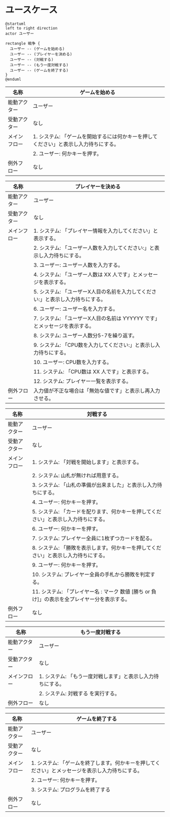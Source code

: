 # ユースケース

```plantuml
@startuml
left to right direction
actor ユーザー

rectangle 戦争 {
  ユーザー -- (ゲームを始める)
  ユーザー -- (プレイヤーを決める)
  ユーザー -- (対戦する)
  ユーザー -- (もう一度対戦する)
  ユーザー -- (ゲームを終了する)
}
@enduml
```

|     名称     |                                    ゲームを始める                                     |
| ------------ | ------------------------------------------------------------------------------------- |
| 能動アクター | ユーザー                                                                              |
| 受動アクター | なし                                                                                  |
| メインフロー | 1. システム: 「ゲームを開始するには何かキーを押してください」と表示し入力待ちにする。 |
|              | 2. ユーザー: 何かキーを押す。                                                         |
| 例外フロー   | なし                                                                                  |

|     名称     |                               プレイヤーを決める                                |
| ------------ | ------------------------------------------------------------------------------- |
| 能動アクター | ユーザー                                                                        |
| 受動アクター | なし                                                                            |
| メインフロー | 1. システム: 「プレイヤー情報を入力してください」と表示する。                   |
|              | 2. システム: 「ユーザー人数を入力してください:」と表示し入力待ちにする。        |
|              | 3. ユーザー: ユーザー人数を入力する。                                           |
|              | 4. システム: 「ユーザー人数は XX 人です」とメッセージを表示する。               |
|              | 5. システム: 「ユーザーX人目の名前を入力してください:」と表示し入力待ちにする。 |
|              | 6. ユーザー: ユーザー名を入力する。                                             |
|              | 7. システム: 「ユーザーX人目の名前は YYYYYY です」とメッセージを表示する。      |
|              | 8. システム:  ユーザー人数分5-7を繰り返す。                                     |
|              | 9. システム: 「CPU数を入力してください:」と表示し入力待ちにする。               |
|              | 10. ユーザー: CPU数を入力する。                                                 |
|              | 11. システム: 「CPU数は XX 人です」と表示する。                                 |
|              | 12. システム: プレイヤー一覧を表示する。                                        |
| 例外フロー   | 入力値が不正な場合は「無効な値です」と表示し再入力させる。                      |

|     名称     |                                           対戦する                                           |
| ------------ | -------------------------------------------------------------------------------------------- |
| 能動アクター | ユーザー                                                                                     |
| 受動アクター | なし                                                                                         |
| メインフロー | 1. システム: 「対戦を開始します」と表示する。                                                |
|              | 2. システム: 山札が無ければ用意する。                                                        |
|              | 3. システム: 「山札の準備が出来ました」と表示し入力待ちにする。                              |
|              | 4. ユーザー: 何かキーを押す。                                                                |
|              | 5. システム: 「カードを配ります、何かキーを押してください」と表示し入力待ちにする。          |
|              | 6. ユーザー: 何かキーを押す。                                                                |
|              | 7. システム: プレイヤー全員に1枚ずつカードを配る。                                           |
|              | 8. システム: 「勝敗を表示します。何かキーを押してください」と表示し入力待ちにする。          |
|              | 9. ユーザー: 何かキーを押す。                                                                |
|              | 10. システム: プレイヤー全員の手札から勝敗を判定する。                                        |
|              | 11. システム: 「プレイヤー名 : マーク 数値 [勝ち or 負け]」の表示を全プレイヤー分を表示する。 |
| 例外フロー   | なし                                                                                         |

|     名称     |                      もう一度対戦する                       |
| ------------ | ----------------------------------------------------------- |
| 能動アクター | ユーザー                                                    |
| 受動アクター | なし                                                        |
| メインフロー | 1. システム: 「もう一度対戦します」と表示し入力待ちにする。 |
|              | 2. システム: 対戦する を実行する。                          |
| 例外フロー   | なし                                                        |

|     名称     |                                         ゲームを終了する                                          |
| ------------ | ------------------------------------------------------------------------------------------------- |
| 能動アクター | ユーザー                                                                                          |
| 受動アクター | なし                                                                                              |
| メインフロー | 1. システム: 「ゲームを終了します。何かキーを押してください」とメッセージを表示し入力待ちにする。 |
|              | 2. ユーザー: 何かキーを押す。                                                                     |
|              | 3. システム: プログラムを終了する                                                                 |
| 例外フロー   | なし                                                                                              |
